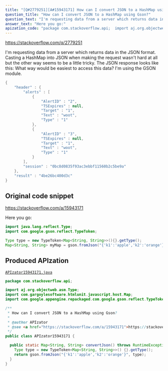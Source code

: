 ```yaml
---
title: "[Q#2779251][A#15943171] How can I convert JSON to a HashMap using Gson?"
question_title: "How can I convert JSON to a HashMap using Gson?"
question_text: "I'm requesting data from a server which returns data in the JSON format. Casting a HashMap into JSON when making the request wasn't hard at all but the other way seems to be a little tricky. The JSON response looks like this: What way would be easiest to access this data? I'm using the GSON module."
answer_text: "Here you go:"
apization_code: "package com.stackoverflow.api;  import aj.org.objectweb.asm.Type; import com.gargoylesoftware.htmlunit.javascript.host.Map; import com.google.appengine.repackaged.com.google.gson.reflect.TypeToken;  /**  * How can I convert JSON to a HashMap using Gson?  *  * @author APIzator  * @see <a href=\"https://stackoverflow.com/a/15943171\">https://stackoverflow.com/a/15943171</a>  */ public class APIzator15943171 {    public static Map<String, String> convertJson() throws RuntimeException {     Type type = new TypeToken<Map<String, String>>() {}.getType();     return gson.fromJson(\"{'k1':'apple','k2':'orange'}\", type);   } }"
---
```


https://stackoverflow.com/q/2779251

I&#x27;m requesting data from a server which returns data in the JSON format. Casting a HashMap into JSON when making the request wasn&#x27;t hard at all but the other way seems to be a little tricky. The JSON response looks like this:
What way would be easiest to access this data? I&#x27;m using the GSON module.


```java
{ 
    "header" : { 
        "alerts" : [ 
            {
                "AlertID" : "2",
                "TSExpires" : null,
                "Target" : "1",
                "Text" : "woot",
                "Type" : "1"
            },
            { 
                "AlertID" : "3",
                "TSExpires" : null,
                "Target" : "1",
                "Text" : "woot",
                "Type" : "1"
            }
        ],
        "session" : "0bc8d0835f93ac3ebbf11560b2c5be9a"
    },
    "result" : "4be26bc400d3c"
}
```


## Original code snippet

https://stackoverflow.com/a/15943171

Here you go:

```java
import java.lang.reflect.Type;
import com.google.gson.reflect.TypeToken;

Type type = new TypeToken<Map<String, String>>(){}.getType();
Map<String, String> myMap = gson.fromJson("{'k1':'apple','k2':'orange'}", type);
```

## Produced APIzation

[`APIzator15943171.java`](https://github.com/pasqualesalza/apization-temp-data/raw/master/apizations/java/APIzator15943171.java)

```java
package com.stackoverflow.api;

import aj.org.objectweb.asm.Type;
import com.gargoylesoftware.htmlunit.javascript.host.Map;
import com.google.appengine.repackaged.com.google.gson.reflect.TypeToken;

/**
 * How can I convert JSON to a HashMap using Gson?
 *
 * @author APIzator
 * @see <a href="https://stackoverflow.com/a/15943171">https://stackoverflow.com/a/15943171</a>
 */
public class APIzator15943171 {

  public static Map<String, String> convertJson() throws RuntimeException {
    Type type = new TypeToken<Map<String, String>>() {}.getType();
    return gson.fromJson("{'k1':'apple','k2':'orange'}", type);
  }
}

```